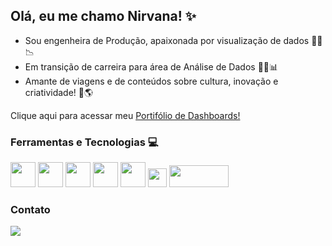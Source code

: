 ## Olá, eu me chamo Nirvana! ✨

* Sou engenheira de Produção, apaixonada por visualização de dados :construction_worker_woman::chart_with_downwards_trend:
* Em transição de carreira para área de Análise de Dados :woman_technologist::bar_chart:
* Amante de viagens e de conteúdos sobre cultura, inovação e criatividade! :yellow_heart::earth_americas:

Clique aqui para acessar meu [Portifólio de Dashboards!](https://sites.google.com/view/dashboardsnirvanareis?usp=sharing)
  

### Ferramentas e Tecnologias :computer:
<img loading="lazy" src="https://cdn.jsdelivr.net/gh/devicons/devicon@latest/icons/microsoftsqlserver/microsoftsqlserver-original.svg" width="40" height="40"/> <img loading="lazy" src="https://cdn.jsdelivr.net/gh/devicons/devicon@latest/icons/postgresql/postgresql-original.svg" width="40" height="40"/> <img loading="lazy" src="https://cdn.jsdelivr.net/gh/devicons/devicon@latest/icons/python/python-original.svg" width="40" height="40"/> <img loading="lazy" src="https://cdn.jsdelivr.net/gh/devicons/devicon@latest/icons/jupyter/jupyter-original-wordmark.svg" width="40" height="40"/> <img loading="lazy" src="https://cdn.jsdelivr.net/gh/devicons/devicon@latest/icons/pandas/pandas-original-wordmark.svg" width="40" height="40"/> <img loading="lazy" src="https://static-00.iconduck.com/assets.00/google-ads-icon-2048x1837-4vbvpswm.png" width="30" height="30"/>  <img loading="lazy" src="https://cetax.com.br/wp-content/uploads/2016/10/PowerBI-e1557666264791.jpg" width="95" height="35"/> 



### Contato <div>
<a href="https://www.linkedin.com/in/nirvana-reis-134348198/" target="_blank"><img loading="lazy" src="https://img.shields.io/badge/-LinkedIn-%230077B5?style=for-the-badge&logo=linkedin&logoColor=white" target="_blank"></a>   
</div>

